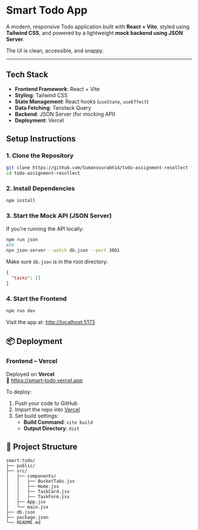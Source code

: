 # Smart Todo App

A modern, responsive Todo application built with **React + Vite**, styled using **Tailwind CSS**, and powered by a lightweight **mock backend using JSON Server**.

The UI is clean, accessible, and snappy.

---

## Tech Stack

- **Frontend Framework**: React + Vite
- **Styling**: Tailwind CSS
- **State Management**: React hooks (`useState`, `useEffect`)
- **Data Fetching**: Tanstack Query
- **Backend**: JSON Server (for mocking API)
- **Deployment**: Vercel

## Setup Instructions

### 1. Clone the Repository

```bash
git clone https://github.com/Sumansourabh14/todo-assignment-resollect
cd todo-assignment-resollect
```

### 2. Install Dependencies

```bash
npm install
```

### 3. Start the Mock API (JSON Server)

If you're running the API locally:

```bash
npm run json
#OR
npx json-server --watch db.json --port 3001
```

Make sure `db.json` is in the root directory:

```json
{
  "tasks": []
}
```

### 4. Start the Frontend

```bash
npm run dev
```

Visit the app at: [http://localhost:5173](http://localhost:5173)

## 📦 Deployment

### Frontend – Vercel

Deployed on **Vercel**  
🔗 https://smart-todo.vercel.app

To deploy:

1. Push your code to GitHub
2. Import the repo into [Vercel](https://vercel.com/)
3. Set build settings:
   - **Build Command**: `vite build`
   - **Output Directory**: `dist`

## 📁 Project Structure

```
smart-todo/
├── public/
├── src/
│   ├── components/
│   │   ├── BucketTabs.jsx
│   │   ├── Home.jsx
│   │   ├── TaskCard.jsx
│   │   ├── TaskForm.jsx
│   ├── App.jsx
│   └── main.jsx
├── db.json
├── package.json
└── README.md
```
